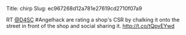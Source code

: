 Title: chirp
Slug: ec967268d12a781e27619cd2710f07a9

RT <a href="http://twitter.com/D4SC">@D4SC</a> #Angelhack are rating a shop's CSR by chalking it onto the street in front of the shop and social sharing it. <a href="http://t.co/tQpvEYwd">http://t.co/tQpvEYwd</a>
